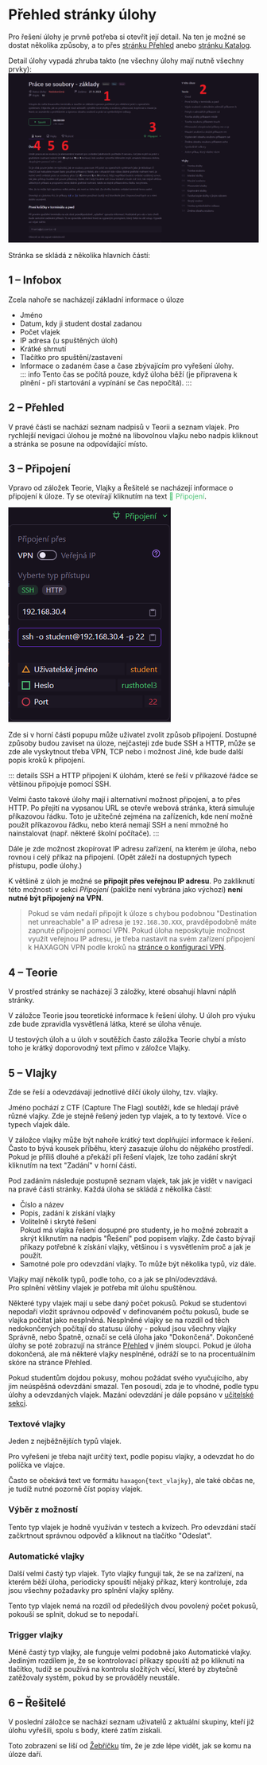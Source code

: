 # Přehled stránky úlohy
Pro řešení úlohy je prvně potřeba si otevřít její detail. Na ten je možné se dostat několika způsoby, a to přes [stránku Přehled](/students/basics/#prehled) anebo [stránku Katalog](/students/basics/#katalog).

Detail úlohy vypadá zhruba takto (ne všechny úlohy mají nutně všechny prvky): ![Screenshot detailu úlohy s čísly u jednotlivých prvků](./ChallengeDetail_Annotated.png)

Stránka se skládá z několika hlavních částí:

## 1 – Infobox
Zcela nahoře se nacházejí základní informace o úloze
- Jméno
- Datum, kdy ji student dostal zadanou
- Počet vlajek
- IP adresa (u spuštěných úloh)
- Krátké shrnutí
- Tlačítko pro spuštění/zastavení
- Informace o zadaném čase a čase zbývajícím pro vyřešení úlohy.  
    ::: info
    Tento čas se počítá pouze, když úloha běží (je připravena k plnění - při startování a vypínání se čas nepočítá).
    :::

## 2 – Přehled
V pravé části se nachází seznam nadpisů v Teorii a seznam vlajek. Pro rychlejší nevigaci úlohou je možné na libovolnou vlajku nebo nadpis kliknout a stránka se posune na odpovídající místo.

## 3 – Připojení
Vpravo od záložek Teorie, Vlajky a Řešitelé se nacházejí informace o připojení k úloze. Ty se otevírají kliknutím na text <span style="color:#4cc274">🔌 Připojení</span>.

![Screenshot pop-upu s informacemi pro připojení](./Connection.png)

Zde si v horní části popupu může uživatel zvolit způsob připojení. Dostupné způsoby budou zaviset na úloze, nejčasteji zde bude SSH a HTTP, může se zde ale vyskytnout třeba VPN, TCP nebo i možnost Jiné, kde bude další popis kroků k připojení.

::: details SSH a HTTP připojení
K úlohám, které se řeší v příkazové řádce se většinou připojuje pomocí SSH.

Velmi často takové úlohy mají i alternativní možnost připojení, a to přes HTTP. Po přejití na vypsanou URL se otevře webová stránka, která simuluje příkazovou řádku. Toto je užitečné zejména na zařízeních, kde není možné použít příkazovou řádku, nebo která nemají SSH a není mmožné ho nainstalovat (např. některé školní počítače).
:::

Dále je zde možnost zkopírovat IP adresu zařízení, na kterém je úloha, nebo rovnou i celý příkaz na připojení. (Opět záleží na dostupných typech přístupu, podle úlohy.)

K většině z úloh je možné se **připojit přes veřejnou IP adresu**. Po zakliknutí této možnosti v sekci *Připojení* (pakliže není vybrána jako výchozí) **není nutné být připojený na VPN**.

> Pokud se vám nedaří připojit k úloze s chybou podobnou "Destination net unreachable" a IP adresa je `192.168.30.XXX`, pravděpodobně máte zapnuté připojení pomocí VPN. Pokud úloha neposkytuje možnost využít veřejnou IP adresu, je třeba nastavit na svém zařízení připojení k HAXAGON VPN podle kroků na [stránce o konfiguraci VPN](/students/basics/index.md#vpn-konfigurace).

## 4 – Teorie
V prostřed stránky se nacházejí 3 záložky, které obsahují hlavní náplň stránky.

V záložce Teorie jsou teoretické informace k řešení úlohy. U úloh pro výuku zde bude zpravidla vysvětlená látka, které se úloha věnuje.

U testových úloh a u úloh v soutěžích často záložka Teorie chybí a místo toho je krátký doporovodný text přímo v záložce Vlajky.

## 5 – Vlajky
Zde se řeší a odevzdávají jednotlivé dílčí úkoly úlohy, tzv. vlajky.

Jméno pochází z CTF (Capture The Flag) soutěží, kde se hledají právě různé vlajky. Zde je stejně řešený jeden typ vlajek, a to ty textové. Více o typech vlajek dále.

V záložce vlajky může být nahoře krátký text doplňující informace k řešení. Často to bývá kousek příběhu, který zasazuje úlohu do nějakého prostředí. Pokud je příliš dlouhé a překáží při řešení vlajek, lze toho zadání skrýt kliknutím na text "Zadání" v horní části.

Pod zadáním následuje postupně seznam vlajek, tak jak je vidět v navigaci na pravé části stránky. Každá úloha se skládá z několika částí:
- Číslo a název
- Popis, zadání k získání vlajky
- Volitelně i skryté řešení  
    Pokud má vlajka řešení dosupné pro studenty, je ho možné zobrazit a skrýt kliknutím na nadpis "Řešení" pod popisem vlajky. Zde často bývají příkazy potřebné k získání vlajky, většinou i s vysvětlením proč a jak je použít.
- Samotné pole pro odevzdání vlajky. To může být několika typů, viz dále.

Vlajky mají několik typů, podle toho, co a jak se plní/odevzdává.  
Pro splnění většiny vlajek je potřeba mít úlohu spuštěnou.

Některé typy vlajek mají u sebe daný počet pokusů. Pokud se studentovi nepodaří vložit správnou odpověď v definovaném počtu pokusů, bude se vlajka počítat jako nesplněná. Nesplněné vlajky se na rozdíl od těch nedokončených počítají do statusu úlohy - pokud jsou všechny vlajky Správně, nebo Špatně, označí se celá úloha jako "Dokončená". Dokončené úlohy se poté zobrazují na stránce [Přehled](/students/basics/#prehled) v jiném sloupci. Pokud je úloha dokončená, ale má některé vlajky nesplněné, odráží se to na procentuálním skóre na stránce Přehled.

Pokud studentům dojdou pokusy, mohou požádat svého vyučujícího, aby jim neúspěšná odevzdání smazal. Ten posoudí, zda je to vhodné, podle typu úlohy a odevzdaných vlajek. Mazání odevzdání je dále popsáno v [učitelské sekci](/teachers/basics/#resetovani-vlajek).

### Textové vlajky
Jeden z nejběžnějších typů vlajek.

Pro vyřešení je třeba najít určitý text, podle popisu vlajky, a odevzdat ho do políčka ve vlajce.

Často se očekává text ve formátu `haxagon{text_vlajky}`, ale také občas ne, je tudíž nutné pozorně číst popisy vlajek.

### Výběr z možností
Tento typ vlajek je hodně využíván v testech a kvízech. Pro odevzdání stačí začkrtnout správnou odpověď a kliknout na tlačítko "Odeslat".

### Automatické vlajky
Další velmi častý typ vlajek. Tyto vlajky fungují tak, že se na zařízení, na kterém běží úloha, periodicky spouští nějaký příkaz, který kontroluje, zda jsou všechny požadavky pro splnění vlajky splěny.

Tento typ vlajek nemá na rozdíl od předešlých dvou povolený počet pokusů, pokouší se splnit, dokud se to nepodaří.

### Trigger vlajky
Méně častý typ vlajky, ale funguje velmi podobně jako Automatické vlajky. Jediným rozdílem je, že se kontrolovací příkazy spouští až po kliknutí na tlačítko, tudíž se používá na kontrolu složitých věcí, které by zbytečně zatěžovaly systém, pokud by se prováděly neustále.


## 6 – Řešitelé
V poslední záložce se nachází seznam uživatelů z aktuální skupiny, kteří již úlohu vyřešili, spolu s body, které zatím získali.

Toto zobrazení se liší od [Žebříčku](/students/basics/#zebricky) tím, že je zde lépe vidět, jak se komu na úloze daří.
